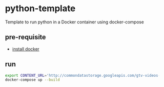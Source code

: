 # python-template

Template to run python in a Docker container using docker-compose

## pre-requisite

- [install docker](https://www.docker.com/get-started/)

## run

```sh
export CONTENT_URL='http://commondatastorage.googleapis.com/gtv-videos-bucket/sample/SubaruOutbackOnStreetAndDirt.mp4'
docker-compose up --build
```
